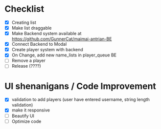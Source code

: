 # Checklist

- [x] Creating list
- [x] Make list draggable
- [x] Make Backend system available at https://github.com/GunnerCat/maimai-antrian-BE
- [x] Connect Backend to Modal
- [x] Create player system with backend
- [x] On Change, add new name_lists in player_queue BE
- [ ] Remove a player 
- [ ] Release (????)

# UI shenanigans / Code Improvement
- [x] validation to add players (user have entered username, string length validation)
- [x] make it responsive
- [ ] Beautify UI
- [ ] Optimize code
